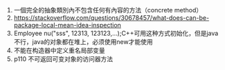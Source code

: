 1. 一個完全的抽象類別內不包含任何有內容的方法（concrete method）
2. https://stackoverflow.com/questions/30678457/what-does-can-be-package-local-mean-idea-inspection
3. Employee nu("sss", 12313, 123123,...);C++可用这种方式初始化，但是java不行，java的对象都在堆上，必须使用new才能使用
4. 不能在构造器中定义重名局部变量
5. p110 不可返回可变对象的访问器方法